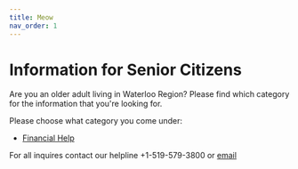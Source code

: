 ```yaml
---
title: Meow
nav_order: 1
---
```


# Information for Senior Citizens

Are you an older adult living in Waterloo Region? 
Please find which category for the information that you're looking for.

Please choose what category you come under:

- [Financial Help](./docs/finance/financialhelp.md)



For all inquires contact our helpline +1-519-579-3800 or [email](mailto:info@waterlooregion.org)
